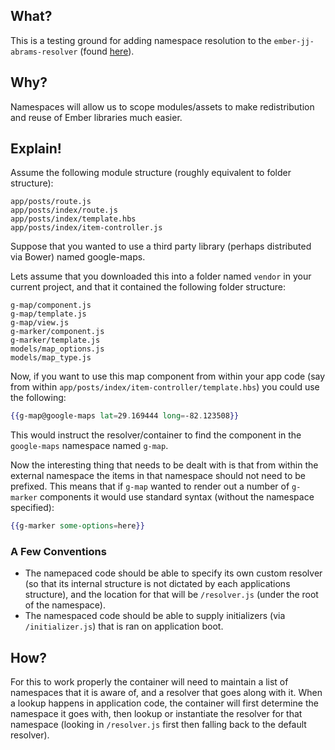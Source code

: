 ## What?

This is a testing ground for adding namespace resolution to the 
`ember-jj-abrams-resolver` (found [here](https://github.com/stefanpenner/ember-jj-abrams-resolver)).

## Why?

Namespaces will allow us to scope modules/assets to make redistribution and reuse of Ember libraries
much easier.

## Explain!

Assume the following module structure (roughly equivalent to folder structure):

```
app/posts/route.js
app/posts/index/route.js
app/posts/index/template.hbs
app/posts/index/item-controller.js
```

Suppose that you wanted to use a third party library (perhaps distributed via Bower) named google-maps.

Lets assume that you downloaded this into a folder named `vendor` in your current project, and that it contained
the following folder structure:

```
g-map/component.js
g-map/template.js
g-map/view.js
g-marker/component.js
g-marker/template.js
models/map_options.js
models/map_type.js
```

Now, if you want to use this map component from within your app code (say from within `app/posts/index/item-controller/template.hbs`)
you could use the following:

```handlebars
{{g-map@google-maps lat=29.169444 long=-82.123508}}
```

This would instruct the resolver/container to find the component in the `google-maps` namespace named `g-map`.

Now the interesting thing that needs to be dealt with is that from within the external namespace the items in that namespace
should not need to be prefixed. This means that if `g-map` wanted to render out a number of `g-marker` components it would
use standard syntax (without the namespace specified):

```handlebars
{{g-marker some-options=here}}
```

### A Few Conventions

* The namepaced code should be able to specify its own custom resolver (so that its internal structure is not dictated by each applications structure),
  and the location for that will be `/resolver.js` (under the root of the namespace).
* The namespaced code should be able to supply initializers (via `/initializer.js`) that is ran on application boot.

## How?

For this to work properly the container will need to maintain a list of namespaces that it is aware of, and a resolver that goes along with it.
When a lookup happens in application code, the container will first determine the namespace it goes with, then lookup or instantiate the resolver
for that namespace (looking in `/resolver.js` first then falling back to the default resolver).
